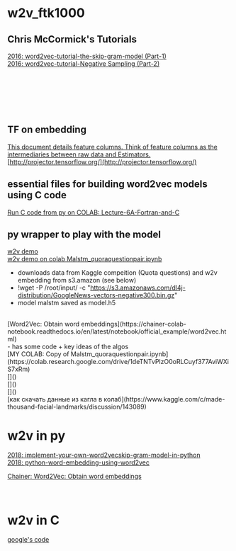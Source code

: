 # w2v_ftk1000

## Chris McCormick's Tutorials 
[2016: word2vec-tutorial-the-skip-gram-model (Part-1)](http://mccormickml.com/2016/04/19/word2vec-tutorial-the-skip-gram-model/)<br>
[2016: word2vec-tutorial-Negative Sampling (Part-2)](http://mccormickml.com/2017/01/11/word2vec-tutorial-part-2-negative-sampling/)<br>[]()<br>
[]()<br>
[]()<br>

[]()<br>
[]()<br>

## TF on embedding
[This document details feature columns. Think of feature columns as the intermediaries between raw data and Estimators.](https://github.com/tensorflow/docs/blob/master/site/en/r1/guide/feature_columns.md)<br>
[http://projector.tensorflow.org/](http://projector.tensorflow.org/)<br>


## essential files for building word2vec models using C code 
[Run C code from py on COLAB: Lecture-6A-Fortran-and-C](https://colab.research.google.com/github/jrjohansson/scientific-python-lectures/blob/master/Lecture-6A-Fortran-and-C.ipynb)<br>
## py wrapper to play with the model


[w2v demo](https://github.com/Suji04/NormalizedNerd/blob/master/Introduction%20to%20NLP/Word2Vec.ipynb)<br>
[w2v demo on colab Malstm_quoraquestionpair.ipynb](https://colab.research.google.com/drive/1CXdKsk9mvHiuFMRowELp0NDP5__bsuVy#scrollTo=tfWFxxNGXqDr)<br>
  - downloads data from Kaggle compeition (Quota questions) and w2v embedding from s3.amazon (see below)
  - !wget -P /root/input/ -c "https://s3.amazonaws.com/dl4j-distribution/GoogleNews-vectors-negative300.bin.gz"
  - model malstm saved as model.h5<br>
<br>
[Word2Vec: Obtain word embeddings](https://chainer-colab-notebook.readthedocs.io/en/latest/notebook/official_example/word2vec.html)<br>
  - has some code + key ideas of the algos<br>
[MY COLAB: Copy of Malstm_quoraquestionpair.ipynb](https://colab.research.google.com/drive/1deTNTvPlzO0oRLCuyf377AviWXiS7xRm)<br>
[]()<br>
[]()<br>
[]()<br>
[как скачать данные из кагла в колаб](https://www.kaggle.com/c/made-thousand-facial-landmarks/discussion/143089)<br>

# w2v in py
[2018: implement-your-own-word2vecskip-gram-model-in-python](https://www.geeksforgeeks.org/implement-your-own-word2vecskip-gram-model-in-python/?ref=rp)<br>
[2018: python-word-embedding-using-word2vec](https://www.geeksforgeeks.org/python-word-embedding-using-word2vec/)<br>

[Chainer: Word2Vec: Obtain word embeddings](https://chainer-colab-notebook.readthedocs.io/en/latest/notebook/official_example/word2vec.html)<br>
[]()<br>
[]()<br>
# w2v in C
[google's code](https://code.google.com/archive/p/word2vec/)<br>
[]()<br>

